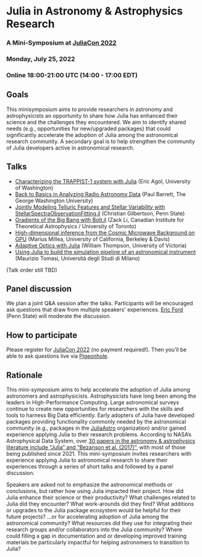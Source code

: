 # Julia in Astronomy & Astrophysics Research
### A Mini-Symposium at [JuliaCon 2022](https://juliacon.org/2022/)
### Monday, July 25, 2022
### Online 18:00-21:00 UTC (14:00 - 17:00 EDT)

## Goals
This minisymposium aims to provide researchers in astronomy and astrophysicists an opportunity to share how Julia has enhanced their science and the challenges they encountered.  We aim to identify shared needs (e.g., opportunities for new/upgraded packages) that could significantly accelerate the adoption of Julia among the astronomical research community.  A secondary goal is to help strengthen the community of Julia developers active in astronomical research.

## Talks
- [Characterizing the TRAPPIST-1 system with Julia](abstracts/agol.md) (Eric Agol, University of Washington)
- [Back to Basics in Analyzing Radio Astronomy Data](abstracts/barrett.md) (Paul Barrett, The George Washington University)
- [Jointly Modeling Telluric Features and Stellar Variability with StellarSpectraObservationFitting.jl](abstracts/gilbertson.md) (Christian Gilbertson, Penn State)
- [Gradients of the Big Bang with Bolt.jl](abstracts/li.md) (Zack Li, Canadian Institute for Theoretical Astrophysics / University of Toronto)
- [High-dimensional inference from the Cosmic Microwave Background on GPU](abstracts/millea.md) (Marius Millea, University of California, Berkeley & Davis)
- [Adaptive Optics with Julia](abstracts/thompson.md) (William Thompson, University of Victoria)
- [Using Julia to build the simulation pipeline of an astronomical instrument](abstracts/tomasi.md) (Maurizio Tomasi, Università degli Studi di Milano)

(Talk order still TBD)

## Panel discussion
We plan a joint Q&A session after the talks. Participants will be encouraged ask questions that draw from multiple speakers' experiences. 
[Eric Ford](https://www.personal.psu.edu/ebf11) (Penn State) will moderate the discussion. 

## How to participate
Please register for [JuliaCon 2022](https://juliacon.org/2022/) (no payment required!).  Then you'll be able to ask questions live via [Pigeonhole](https://pigeonholelive.com/).

## Rationale
This mini-symposium aims to help accelerate the adoption of Julia among astronomers and astrophysicists.  Astrophysicists have long been among the leaders in High-Performance Computing.  Large astronomical surveys continue to create new opportunities for researchers with the skills and tools to harness Big Data efficiently.  Early adopters of Julia have developed packages providing functionality commonly needed by the astronomical community (e.g., packages in the [JuliaAstro](https://juliaastro.github.io/dev/index.html) organization) and/or gained experience applying Julia to their research problems.  According to NASA’s Astrophysical Data System, over [30 papers in the astronomy & astrophysics literature include “Julia” and “Bezanson et al. (2017)”](https://ui.adsabs.harvard.edu/search/fq=%7B!type%3Daqp%20v%3D%24fq_database%7D&fq_database=(database%3Aastronomy)&q=%20full%3A%22Bezanson%20et%20al.%20(2017)%22%20full%3A%22Julia%22&sort=date%20desc%2C%20bibcode%20desc&p_=0), with most of those being published since 2021.  This mini-symposium invites researchers with experience applying Julia to astronomical research to share their experiences through a series of short talks and followed by a panel discussion.  

Speakers are asked not to emphasize the astronomical methods or conclusions, but rather how using Julia impacted their project.  How did Julia enhance their science or their productivity?   What challenges related to Julia did they encounter?  What work-arounds did they find?  What additions or upgrades to the Julia package ecosystem would be helpful for their future projects?  …or for accelerating adoption of Julia among the astronomical community?  What resources did they use for integrating their research groups and/or collaborators into the Julia community?  Where could filling a gap in documentation and or developing improved training materials be particularly impactful for helping astronomers to transition to Julia?
     
